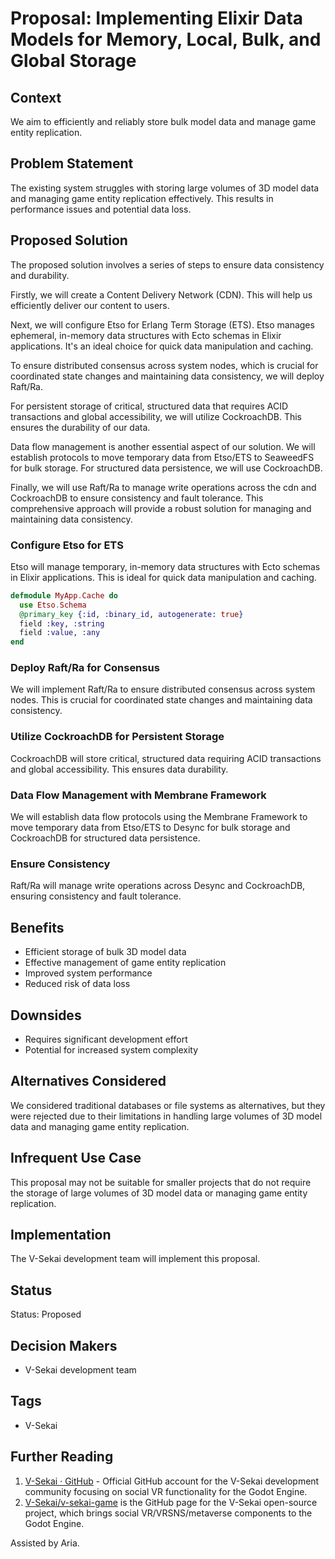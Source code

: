 # Proposal: Implementing Elixir Data Models for Memory, Local, Bulk, and Global Storage

## Context

We aim to efficiently and reliably store bulk model data and manage game entity replication.

## Problem Statement

The existing system struggles with storing large volumes of 3D model data and managing game entity replication effectively. This results in performance issues and potential data loss.

## Proposed Solution

The proposed solution involves a series of steps to ensure data consistency and durability.

Firstly, we will create a Content Delivery Network (CDN). This will help us efficiently deliver our content to users.

Next, we will configure Etso for Erlang Term Storage (ETS). Etso manages ephemeral, in-memory data structures with Ecto schemas in Elixir applications. It's an ideal choice for quick data manipulation and caching.

To ensure distributed consensus across system nodes, which is crucial for coordinated state changes and maintaining data consistency, we will deploy Raft/Ra.

For persistent storage of critical, structured data that requires ACID transactions and global accessibility, we will utilize CockroachDB. This ensures the durability of our data.

Data flow management is another essential aspect of our solution. We will establish protocols to move temporary data from Etso/ETS to SeaweedFS for bulk storage. For structured data persistence, we will use CockroachDB.

Finally, we will use Raft/Ra to manage write operations across the cdn and CockroachDB to ensure consistency and fault tolerance. This comprehensive approach will provide a robust solution for managing and maintaining data consistency.

### Configure Etso for ETS

Etso will manage temporary, in-memory data structures with Ecto schemas in Elixir applications. This is ideal for quick data manipulation and caching.

```elixir
defmodule MyApp.Cache do
  use Etso.Schema
  @primary_key {:id, :binary_id, autogenerate: true}
  field :key, :string
  field :value, :any
end
```

### Deploy Raft/Ra for Consensus

We will implement Raft/Ra to ensure distributed consensus across system nodes. This is crucial for coordinated state changes and maintaining data consistency.

### Utilize CockroachDB for Persistent Storage

CockroachDB will store critical, structured data requiring ACID transactions and global accessibility. This ensures data durability.

### Data Flow Management with Membrane Framework

We will establish data flow protocols using the Membrane Framework to move temporary data from Etso/ETS to Desync for bulk storage and CockroachDB for structured data persistence.

### Ensure Consistency

Raft/Ra will manage write operations across Desync and CockroachDB, ensuring consistency and fault tolerance.

## Benefits

- Efficient storage of bulk 3D model data
- Effective management of game entity replication
- Improved system performance
- Reduced risk of data loss

## Downsides

- Requires significant development effort
- Potential for increased system complexity

## Alternatives Considered

We considered traditional databases or file systems as alternatives, but they were rejected due to their limitations in handling large volumes of 3D model data and managing game entity replication.

## Infrequent Use Case

This proposal may not be suitable for smaller projects that do not require the storage of large volumes of 3D model data or managing game entity replication.

## Implementation

The V-Sekai development team will implement this proposal.

## Status

Status: Proposed <!-- Draft | Proposed | Rejected | Accepted | Deprecated | Superseded by -->

## Decision Makers

- V-Sekai development team

## Tags

- V-Sekai

## Further Reading

1. [V-Sekai · GitHub](https://github.com/v-sekai) - Official GitHub account for the V-Sekai development community focusing on social VR functionality for the Godot Engine.
2. [V-Sekai/v-sekai-game](https://github.com/v-sekai/v-sekai-game) is the GitHub page for the V-Sekai open-source project, which brings social VR/VRSNS/metaverse components to the Godot Engine.

Assisted by Aria.
